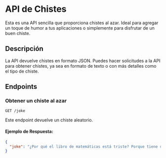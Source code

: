 # API de Chistes

Esta es una API sencilla que proporciona chistes al azar. Ideal para agregar un toque de humor a tus aplicaciones o simplemente para disfrutar de un buen chiste.

## Descripción

La API devuelve chistes en formato JSON. Puedes hacer solicitudes a la API para obtener chistes, ya sea en formato de texto o con más detalles como el tipo de chiste.

## Endpoints

### Obtener un chiste al azar

`GET /joke`

Este endpoint devuelve un chiste aleatorio.

#### Ejemplo de Respuesta:

```json
{
  "joke": "¿Por qué el libro de matemáticas está triste? Porque tiene demasiados problemas."
}
